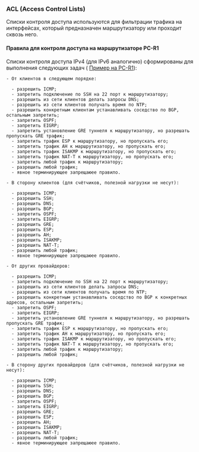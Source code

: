 ### ACL (Access Control Lists)

  Списки контроля доступа используются для фильтрации трафика на интерфейсах, который предназначен маршрутизатору или проходит сквозь него.

#### Правила для контроля доступа на маршрутизаторе PC-R1

  Списки контроля доступа IPv4 (для IPv6 аналогично) сформированы для выполнения следующих задач (
  [Пример на PC-R1](../configs/PC-R1#L164-728)):

    - От клиентов в следующем порядке:

      - разрешить ICMP;
      - запретить подключение по SSH на 22 порт к маршрутизатору;
      - разрешить из сети клиентов делать запросы DNS;
      - разрешить из сети клиентов получать время по NTP;
      - разрешить конкретным клиентам устанавливать соседство по BGP, остальным запретить;
      - запретить OSPF;
      - запретить EIGRP;
      - запретить установление GRE туннеля к маршрутизатору, но разрешать пропускать GRE трафик;
      - запретить трафик ESP к маршрутизатору, но пропускать его;
      - запретить трафик AH к маршрутизатору, но пропускать его;     
      - запретить трафик ISAKMP к маршрутизатору, но пропускать его;
      - запретить трафик NAT-T к маршрутизатору, но пропускать его;
      - запретить любой трафик к маршрутизатору;
      - разрешить любой трафик;
      - явное терминирующее запрещаюее правило.
      
    - В сторону клиентов (для счётчиков, полезной нагрузки не несут):

      - разрешить ICMP;
      - разрешить SSH;
      - разрешить DNS;
      - разрешить BGP;
      - запретить OSPF;
      - запретить EIGRP;
      - разрешить GRE;
      - разрешить ESP;  
      - разрешить AH;
      - разрешить ISAKMP;
      - разрешить NAT-T;
      - разрешить любой трафик;
      - явное терминирующее запрещаюее правило.

    - От других провайдеров:

      - разрешить ICMP;
      - запретить подключение по SSH на 22 порт к маршрутизатору;
      - разрешить из сети клиентов делать запросы DNS;
      - разрешить из сети клиентов получать время по NTP;
      - разрешить конкретным устанавливать соседство по BGP к конкретных адресов, остальным запретить;
      - запретить OSPF;
      - запретить EIGRP;
      - запретить установление GRE туннеля к маршрутизатору, но разрешать пропускать GRE трафик;
      - запретить трафик ESP к маршрутизатору, но пропускать его;
      - запретить трафик AH к маршрутизатору, но пропускать его;     
      - запретить трафик ISAKMP к маршрутизатору, но пропускать его;
      - запретить трафик NAT-T к маршрутизатору, но пропускать его;
      - запретить любой трафик к маршрутизатору;
      - разрешить любой трафик;

    - В сторону других провайдеров (для счётчиков, полезной нагрузки не несут):

      - разрешить ICMP;
      - разрешить SSH;
      - разрешить DNS;
      - разрешить BGP;
      - запретить OSPF;
      - запретить EIGRP;
      - разрешить GRE;
      - разрешить ESP;  
      - разрешить AH;
      - разрешить ISAKMP;
      - разрешить NAT-T;
      - разрешить любой трафик;
      - явное терминирующее запрещаюее правило.
